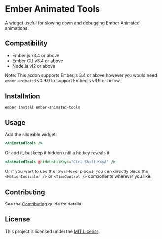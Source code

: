 # Ember Animated Tools

A widget useful for slowing down and debugging Ember Animated animations.


Compatibility
------------------------------------------------------------------------------

* Ember.js v3.4 or above
* Ember CLI v3.4 or above
* Node.js v12 or above

Note: This addon supports Ember.js 3.4 or above however you would need
`ember-animated` v0.9.0 to support Ember.js v3.9 or below.

Installation
------------------------------------------------------------------------------

```
ember install ember-animated-tools
```

Usage
------------------------------------------------------------------------------

Add the slideable widget:

```hbs
<AnimatedTools />
```

Or add it, but keep it hidden until a hotkey reveals it:

```hbs
<AnimatedTools @hideUntilKeys="Ctrl-Shift-KeyA" />
```

Or if you want to use the lower-level pieces, you can directly place the `<MotionIndicator />` or `<TimeControl />` components wherever you like.


Contributing
------------------------------------------------------------------------------

See the [Contributing](CONTRIBUTING.md) guide for details.


License
------------------------------------------------------------------------------

This project is licensed under the [MIT License](LICENSE.md).
